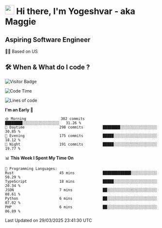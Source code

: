 <h1><img src="https://emojis.slackmojis.com/emojis/images/1531849430/4246/blob-sunglasses.gif?1531849430" width="30"/> Hi there, I'm Yogeshvar - aka Maggie</h1>

## Aspiring Software Engineer
🏂🏻  Based on US 

## 🛠 When & What do I code ?  

![Visitor Badge](https://visitor-badge.feriirawann.repl.co?username=yogeshvar&repo=yogeshvar&label=Visitors&style=plastic&color=%23457BFF&contentType=svg)

<!--START_SECTION:waka-->
![Code Time](http://img.shields.io/badge/Code%20Time-2%2C923%20hrs%2044%20mins-blue)

![Lines of code](https://img.shields.io/badge/From%20Hello%20World%20I%27ve%20Written-3.9%20million%20lines%20of%20code-blue)

**I'm an Early 🐤** 

```text
🌞 Morning                302 commits         ████████░░░░░░░░░░░░░░░░░   31.26 % 
🌆 Daytime                298 commits         ████████░░░░░░░░░░░░░░░░░   30.85 % 
🌃 Evening                175 commits         █████░░░░░░░░░░░░░░░░░░░░   18.12 % 
🌙 Night                  191 commits         █████░░░░░░░░░░░░░░░░░░░░   19.77 % 
```


📊 **This Week I Spent My Time On** 

```text
💬 Programming Languages: 
Rust                     45 mins             █████████████░░░░░░░░░░░░   50.29 % 
TypeScript               18 mins             █████░░░░░░░░░░░░░░░░░░░░   20.34 % 
JSON                     7 mins              ██░░░░░░░░░░░░░░░░░░░░░░░   08.61 % 
Python                   6 mins              ██░░░░░░░░░░░░░░░░░░░░░░░   07.02 % 
PHP                      6 mins              ██░░░░░░░░░░░░░░░░░░░░░░░   06.89 % 
```


 Last Updated on 29/03/2025 23:41:30 UTC
<!--END_SECTION:waka-->
